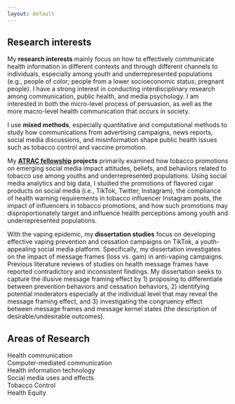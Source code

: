 ```yaml
---
layout: default
---
```


## Research interests

My **research interests** mainly focus on how to effectively communicate health information in different contexts and through different channels to individuals, especially among youth and underrepresented populations (e.g., people of color; people from a lower socioeconomic status; pregnant people). I have a strong interest in conducting interdisciplinary research among communication, public health, and media psychology. I am interested in both the micro-level process of persuasion, as well as the more macro-level health communication that occurs in society. 

I use **mixed methods**, especially quantitative and computational methods to study how communications from advertising campaigns, news reports, social media discussions, and misinformation shape public health issues such as tobacco control and vaccine promotion.

My **[ATRAC fellowship](https://professional.heart.org/en/research-programs/a-trac) projects** primarily examined how tobacco promotions on emerging social media impact attitudes, beliefs, and behaviors related to tobacco use among youths and underrepresented populations. Using social media analytics and big data, I studied the promotions of flavored cigar products on social media (i.e., TikTok, Twitter, Instagram), the compliance of health warning requirements in tobacco influencer Instagram posts, the impact of influencers in tobacco promotions, and how such promotions may disproportionately target and influence health perceptions among youth and underrepresented populations.

With the vaping epidemic, my **dissertation studies** focus on developing effective vaping prevention and cessation campaigns on TikTok, a youth-appealing social media platform. Specifically, my dissertation investigates on the impact of message frames (loss vs. gain) in anti-vaping campaigns. Previous literature reviews of studies on health message frames have reported contradictory and inconsistent findings. My dissertation seeks to capture the illusive message framing effect by 1) proposing to differentiate between prevention behaviors and cessation behaviors, 2) identifying potential moderators especially at the individual level that may reveal the message framing effect, and 3) investigating the congruency effect between message frames and message kernel states (the description of desirable/undesirable outcomes).

## Areas of Research 
Health communication <br />
Computer-mediated communication <br />
Health information technology <br />
Social media uses and effects <br />
Tobacco Control <br />
Health Equity <br />


&nbsp;
&nbsp;
&nbsp;
&nbsp;
&nbsp;
&nbsp;
&nbsp;
&nbsp;
&nbsp;
&nbsp;
&nbsp;
&nbsp;
&nbsp;
&nbsp;
&nbsp;
&nbsp;
